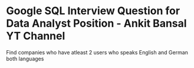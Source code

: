 # Google SQL Interview Question for Data Analyst Position - Ankit Bansal YT Channel
Find companies who have atleast 2 users who speaks English and German both languages

